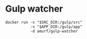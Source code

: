 # Gulp watcher

    docker run -v "$SRC_DIR:/gulp/src"
               -v "$APP_DIR:/gulp/app"
               -d amurf/gulp-watcher
               
          
